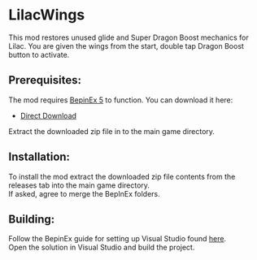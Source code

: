 # LilacWings

This mod restores unused glide and Super Dragon Boost mechanics for Lilac.
You are given the wings from the start, double tap Dragon Boost button to activate.


## Prerequisites:
The mod requires [BepinEx 5](https://github.com/BepInEx/BepInEx) to function. You can download it here:
* [Direct Download](https://github.com/BepInEx/BepInEx/releases/download/v5.4.21/BepInEx_x86_5.4.21.0.zip)  

Extract the downloaded zip file in to the main game directory.  

## Installation:
To install the mod extract the downloaded zip file contents from the releases tab into the main game directory.  
If asked, agree to merge the BepInEx folders.  

## Building:
Follow the BepinEx guide for setting up Visual Studio found [here](https://docs.bepinex.dev/master/index.html).  
Open the solution in Visual Studio and build the project.
